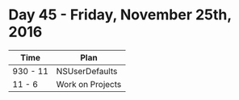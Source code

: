# Day 45  - Friday, November 25th, 2016


Time        |   Plan   |
----------------|-------
930 - 11 | NSUserDefaults
11 - 6 | Work on Projects
